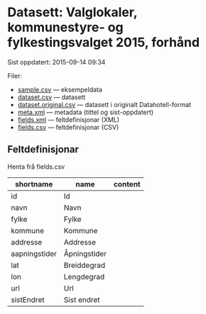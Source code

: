 # Datasett:     Valglokaler, kommunestyre- og fylkestingsvalget 2015, forhånd
 Sist oppdatert: 2015-09-14 09:34

 Filer:
 - [sample.csv](sample.csv) — eksempeldata
 - [dataset.csv](dataset.csv) — datasett
 - [dataset.original.csv](dataset.original.csv) — datasett i originalt Datahotell-format
 - [meta.xml](meta.xml) — metadata (tittel og sist-oppdatert)
 - [fields.xml](fields.xml) — feltdefinisjonar (XML)
 - [fields.csv](fields.csv) — feltdefinisjonar (CSV)


## Feltdefinisjonar
Henta frå fields.csv

| shortname | name | content |
| --- | --- | --- |
| id | Id |  |
| navn | Navn |  |
| fylke | Fylke |  |
| kommune | Kommune |  |
| addresse | Addresse |  |
| aapningstider | Åpningstider |  |
| lat | Breiddegrad |  |
| lon | Lengdegrad |  |
| url | Url |  |
| sistEndret | Sist endret |  |
